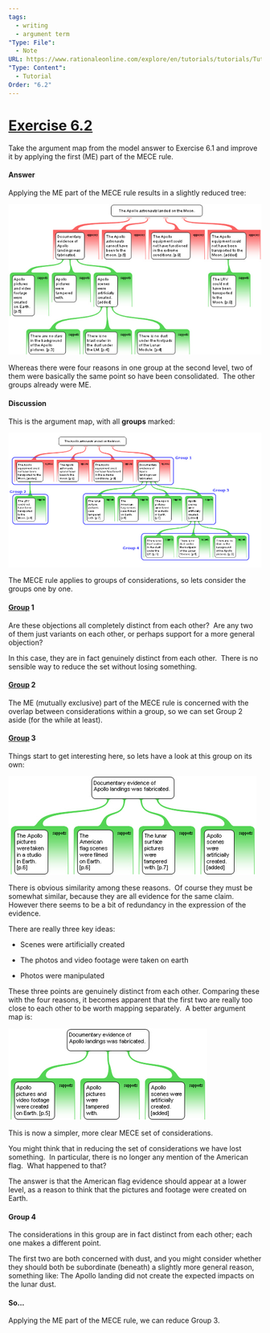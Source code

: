 ```yaml
---
tags:
  - writing
  - argument term
"Type: File":
  - Note
URL: https://www.rationaleonline.com/explore/en/tutorials/tutorials/Tutorial_6/Exercises/6_2/6_2.htm
"Type: Content":
  - Tutorial
Order: "6.2"
---
```

# [Exercise 6.2](https://www.rationaleonline.com/explore/en/tutorials/tutorials/Tutorial_6/Exercises/6_2/6_2.htm)

Take the argument map from the model answer to Exercise 6.1 and improve it by applying the first (ME) part of the MECE rule.

#### Answer

Applying the ME part of the MECE rule results in a slightly reduced tree:

![image 11.png](Exercise-6-2-assets/image-11.png)

Whereas there were four reasons in one group at the second level, two of them were basically the same point so have been consolidated.  The other groups already were ME.

#### Discussion

This is the argument map, with all **groups** marked:

![image 12.png](Exercise-6-2-assets/image-12.png)

The MECE rule applies to groups of considerations, so lets consider the groups one by one.

#### [Group](https://app.heptabase.com/8167b54f-d61a-4931-875a-3df1e49cfc74/card/12abf7f6-a3fb-403a-a9dd-63cc45bd4f61) 1

Are these objections all completely distinct from each other?  Are any two of them just variants on each other, or perhaps support for a more general objection?

In this case, they are in fact genuinely distinct from each other.  There is no sensible way to reduce the set without losing something.

#### [Group](https://app.heptabase.com/8167b54f-d61a-4931-875a-3df1e49cfc74/card/12abf7f6-a3fb-403a-a9dd-63cc45bd4f61) 2

The ME (mutually exclusive) part of the MECE rule is concerned with the overlap between considerations within a group, so we can set Group 2 aside (for the while at least).

#### [Group](https://app.heptabase.com/8167b54f-d61a-4931-875a-3df1e49cfc74/card/12abf7f6-a3fb-403a-a9dd-63cc45bd4f61) 3

Things start to get interesting here, so lets have a look at this group on its own:

![image 13.png](Exercise-6-2-assets/image-13.png)

There is obvious similarity among these reasons.  Of course they must be somewhat similar, because they are all evidence for the same claim.  However there seems to be a bit of redundancy in the expression of the evidence.

There are really three key ideas:

- Scenes were artificially created

- The photos and video footage were taken on earth

- Photos were manipulated

These three points are genuinely distinct from each other. Comparing these with the four reasons, it becomes apparent that the first two are really too close to each other to be worth mapping separately.  A better argument map is:

![image 14.png](Exercise-6-2-assets/image-14.png)

This is now a simpler, more clear MECE set of considerations.

You might think that in reducing the set of considerations we have lost something.  In particular, there is no longer any mention of the American flag.  What happened to that?

The answer is that the American flag evidence should appear at a lower level, as a reason to think that the pictures and footage were created on Earth.

#### Group 4

The considerations in this group are in fact distinct from each other; each one makes a different point. 

The first two are both concerned with dust, and you might consider whether they should both be subordinate (beneath) a slightly more general reason, something like: The Apollo landing did not create the expected impacts on the lunar dust.

#### So...

Applying the ME part of the MECE rule, we can reduce Group 3.